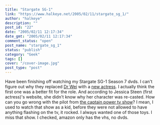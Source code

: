 ```yaml
---
title: "Stargate SG-1"
link: "https://www.halkeye.net/2005/02/11/stargate_sg_1/"
author: "halkeye"
description: ""
post_id: "22"
date: "2005/02/11 12:17:34"
date_gmt: "2005/02/11 12:17:34"
comment_status: "open"
post_name: "stargate_sg_1"
status: "publish"
category: "Geek"
tags: []
cover: "/cover-image.jpg"
post_type: "post"
---
```


Have been finishing off watching my Stargate SG-1 Season 7 dvds. I can't figure out why they replaced [Dr Wei](http://www.imdb.com/name/nm0824763/) with a [new actress](http://www.imdb.com/name/nm0383533/). I actually think the first one was a better fit for the role. And according to Jessica Steen (first actress)'s website, she didn't know why her character was re-casted. How can you go wrong with the pilot from [the captain power tv show](http://www.imdb.com/title/tt0092329/)? I mean, I used to watch that show as a kid, before they were not allowed to have anything flashing on the tv, it rocked. I always wanted one of those toys. I miss that show. I checked, amazon only has the vhs, no dvds.